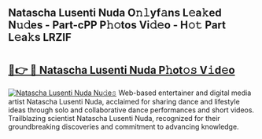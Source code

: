 ## Natascha Lusenti Nuda O𝚗𝚕yf𝚊ns L𝚎a𝚔ed N𝚞𝚍es - Part-cPP P𝚑𝚘tos Vi𝚍𝚎o - H𝚘𝚝 Part L𝚎a𝚔s LRZIF

# <h2><a href="http://kf8l4up.oniu.top/?m=Natascha+Lusenti+Nuda">🔗👉 🔴 Natascha Lusenti Nuda P𝚑ot𝚘𝚜 V𝚒d𝚎o</a></h2>

[![Natascha Lusenti Nuda Nu𝚍e𝚜](https://i.imgur.com/0qMVB7G.gif)](http://kf8l4up.oniu.top/?m=Natascha+Lusenti+Nuda)
Web-based entertainer and digital media artist Natascha Lusenti Nuda, acclaimed for sharing dance and lifestyle ideas through solo and collaborative dance performances and short videos. Trailblazing scientist Natascha Lusenti Nuda, recognized for their groundbreaking discoveries and commitment to advancing knowledge.  

